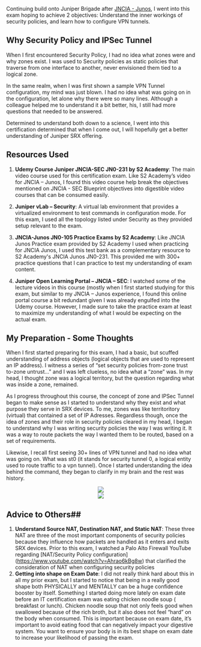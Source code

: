 Continuing build onto Juniper Brigade after [JNCIA - Junos]( https://github.com/bobchen48/Writeups/blob/main/Juniper%20-%20Junos/Road%20to%20Junos.md?plain=1), I went into this exam hoping to achieve 2 objectives: Understand the inner workings of security policies, and learn how to configure VPN tunnels. 

## Why Security Policy and IPSec Tunnel ##
When I first encountered Security Policy, I had no idea what zones were and why zones exist. I was used to Security policies as static policies that traverse from one interface to another, never envisioned them tied to a logical zone.

In the same realm, when I was first shown a sample VPN Tunnel configuration, my mind was just blown. I had no idea what was going on in the configuration, let alone why there were so many lines. Although a colleague helped me to understand it a bit better, his, I still had more questions that needed to be answered.

Determined to understand both down to a science, I went into this certification determined that when I come out, I will hopefully get a better understanding of Juniper SRX offering.
## Resources Used ##
1. **Udemy Course Juniper JNCIA-SEC JN0-231 by S2 Academy**: The main video course used for this certification exam. Like S2 Academy’s video for JNCIA – Junos, I found this video course help break the objectives mentioned on JNCIA - SEC Blueprint objectives into digestible video courses that can be consumed easily.
  
2. **Juniper vLab – Security**: A virtual lab environment that provides a virtualized environment to test commands in configuration mode. For this exam, I used all the topology listed under Security as they provided setup relevant to the exam.
   
3. **JNCIA-Junos JN0-105 Practice Exams by S2 Academy**: Like JNCIA Junos Practice exam provided by S2 Academy I used when practicing for JNCIA Junos, I used this test bank as a complementary resource to S2 Academy's JNCIA Junos JN0-231. This provided me with 300+ practice questions that I can practice to test my understanding of exam content.
   
4. **Juniper Open Learning Portal – JNCIA – SEC**: I watched some of the lecture videos in this course (mostly when I first started studying for this exam, but similar to my JNCIA – Junos experience, I found this online portal course a bit redundant given I was already engulfed into the Udemy course. However, I made sure to take the practice exam at least to maximize my understanding of what I would be expecting on the actual exam.

## My Preparation - Some Thoughts ##
When I first started preparing for this exam, I had a basic, but scuffed understanding of address objects (logical objects that are used to represent an IP address). I witness a series of “set security policies from-zone trust to-zone untrust…” and I was left clueless, no idea what a “zone” was. In my head, I thought zone was a logical territory, but the question regarding what was inside a zone, remained. 


As I progress throughout this course, the concept of zone and IPSec Tunnel began to make sense as I started to understand why they exist and what purpose they serve in SRX devices. To me, zones was like territoritory (virtual) that contained a set of IP Adresses. Regardless though, once the idea of zones and their role in security policies cleared in my head, I began to understand why I was writing security policies the way I was writing it. It was a way to route packets the way I wanted them to be routed, based on a set of requirements.

Likewise, I recall first seeing 30+ lines of VPN tunnel and had no idea what was going on. What was st0 (it stands for security tunnel 0, a logical entity used to route traffic to a vpn tunnel). Once I started understanding the idea behind the command, they began to clarify in my brain and the rest was history.

<div align="center">
  <image src="[https://github.com/bchen96/Writeups/blob/main/Allied%20Solutions%20Internship/Big%20Questions.png](https://github.com/bobchen48/Writeups/blob/main/JNCIA%20-%20SEC/Route%20Based%20IPSec%20VPN%20-%20Part%201.jpg]">
</div>
<div align="center">
  <image src="[https://github.com/bchen96/Writeups/blob/main/Allied%20Solutions%20Internship/Big%20Questions.png](https://github.com/bobchen48/Writeups/blob/main/JNCIA%20-%20SEC/Route%20Based%20IPSec%20VPN%20-%20Part%201.jpg]">
</div>

## Advice to Others##
1.	**Understand Source NAT, Destination NAT, and Static NAT**: These three NAT are three of the most important components of security policies because they influence how packets are handled as it enters and exits SRX devices. Prior to this exam, I watched a Palo Alto Firewall YouTube regarding [NAT/Security Policy configuration] (https://www.youtube.com/watch?v=Ahrao6kBg8w) that clarified the consideration of NAT when configuring security policies
2.	**Getting into shape on Exam Date**: I did not really think hard about this in all my prior exam, but I started to notice that being in a really good shape both PHYSICALLY and MENTALLY can be a huge confidence booster by itself. Something I started doing more lately on exam date before an IT certification exam was eating chicken noodle soup ( breakfast or lunch). Chicken noodle soup that not only feels good when swallowed because of the rich broth, but it also does not feel “hard” on the body when consumed. This is important because on exam date, it’s important to avoid eating food that can negatively impact your digestive system. You want to ensure your body is in its best shape on exam date to increase your likelihood of passing the exam. 

